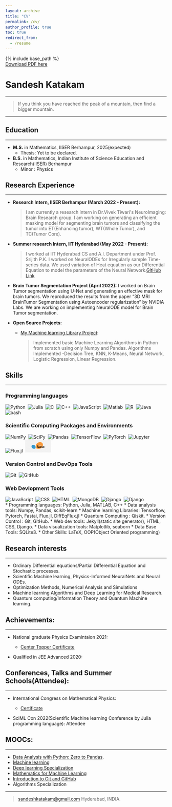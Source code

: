 ```yaml
---
layout: archive
title: "CV"
permalink: /cv/
author_profile: true
toc: true
redirect_from:
  - /resume
---
```


{% include base_path %}<br />
<a href='https://www.dropbox.com/s/96vrvq64jjqc9e8/Sandesh_Katakam_CV.pdf?dl=0'>Download PDF here</a><br />
<!-- <embed src="https://sandeshkatakam.github.io/files/pdf/sandesh_cv.pdf" type="application/pdf" width="90%" /> -->


Sandesh Katakam  
============
----

>  If you think you have reached the peak of a mountain, 
>  then find a bigger mountain.

----

## Education
<hr>

* __M.S.__ in Mathematics, IISER Berhampur, 2025(expected)
  * Thesis: Yet to be declared.
* __B.S.__ in Mathematics, Indian Institute of Science Education and Research(IISER) Berhampur
  * Minor : Physics


## Research Experience
<hr>

* **Research Intern, IISER Berhampur (March 2022 - Present):**
  > I am currently a research intern in Dr.Vivek Tiwari's NeuroImaging:
Brain Research group. I am working on generating an efficient masking
model for segmenting brain tumors and classifying the tumor into
ET(Enhancing tumor), WT(Whole Tumor), and TC(Tumor Core).

* **Summer research Intern, IIT Hyderabad (May 2022 - Present):**
  > I worked at IIT Hyderabad CS and A.I. Department under Prof. Srijith
P.K. I worked on NeuralODEs for Irregularly sample Time-series data.
We used variation of Heat equation as our Differential Equation to
model the parameters of the Neural Network.[GitHub Link](https://sandeshkatakam.github.io/My-Machine_learning-Blog/deep%20learning/neuralnetworks/jax_library/neuralodes/resnets/2022/05/31/NeuralODEs-Tutorial.html)

* **Brain Tumor Segmentation Project (April 2022):**
  I worked on Brain Tumor segmentation using U-Net and generating an
effective mask for brain tumors. We reproduced the results from the
paper “3D MRI BrainTumor Segmentation using Autoencoder
regularization” by NVIDIA Labs. We are working on implementing
NeuralODE model for Brain Tumor segmentation.

* **Open Source Projects:**
  * [My Machine learning Library Project](https://github.com/sandeshkatakam/My-ML-Library):
    > Implemented basic Machine Learning Algorithms in
Python from scratch using only Numpy and Pandas.
Algorithms Implemented -Decision Tree, KNN,
K-Means, Neural Network, Logistic Regression, Linear
Regression.

## Skills
<hr>

### Programming languages
<div>
  <img src="https://cdn.jsdelivr.net/gh/devicons/devicon/icons/python/python-original.svg" title="Python" alt="Python" width="40" height="40"/>&nbsp;
  <img src="https://cdn.jsdelivr.net/gh/devicons/devicon/icons/julia/julia-original.svg" title="Julia" alt="Julia" width="40" height="40"/>&nbsp;
  <img src="https://cdn.jsdelivr.net/gh/devicons/devicon/icons/c/c-original.svg" title="C" alt="C" width="40" height="40"/>&nbsp;
  <img src="https://cdn.jsdelivr.net/gh/devicons/devicon/icons/cplusplus/cplusplus-original.svg" title="C++" alt="C++" width="40" height="40"/>&nbsp;
  <img src="https://cdn.jsdelivr.net/gh/devicons/devicon/icons/javascript/javascript-original.svg" title="JavaScript" alt="JavaScript" width="40" height="40"/>&nbsp;
  <img src="https://cdn.jsdelivr.net/gh/devicons/devicon/icons/matlab/matlab-original.svg" title="Matlab" alt="Matlab" width="40" height="40"/>&nbsp;
  <img src="https://cdn.jsdelivr.net/gh/devicons/devicon/icons/r/r-original.svg" title="R" alt="R" width="40" height="40"/>&nbsp;
  <img src="https://cdn.jsdelivr.net/gh/devicons/devicon/icons/java/java-original.svg" title="Java" alt="Java" width="40" height="40"/>&nbsp;
  <img src="https://cdn.jsdelivr.net/gh/devicons/devicon/icons/bash/bash-plain.svg" title="bash" alt="bash" width="40" height="40"/>&nbsp;
          
  
</div>

### Scientific Computing Packages and Environments 
<div>
  <img src="https://cdn.jsdelivr.net/gh/devicons/devicon/icons/numpy/numpy-original.svg" title="NumPy" alt="NumPy" width="40" height="40"/>&nbsp;
  <img src="https://scipy.org/images/logo.svg" title="SciPy" alt="SciPy" width="40" height="40"/>&nbsp;
  <img src="https://cdn.jsdelivr.net/gh/devicons/devicon/icons/pandas/pandas-original.svg" title="Pandas" alt="Pandas" width="40" height="40"/>&nbsp;
  <img src="https://cdn.jsdelivr.net/gh/devicons/devicon/icons/tensorflow/tensorflow-original.svg" title="TensorFlow" alt="TensorFlow" width="40" height="40"/>&nbsp;
  <img src="https://upload.wikimedia.org/wikipedia/commons/1/10/PyTorch_logo_icon.svg" title="PyTorch" alt="PyTorch" width="40" height="40"/>&nbsp;
  <img src="https://cdn.jsdelivr.net/gh/devicons/devicon/icons/jupyter/jupyter-original-wordmark.svg" title="Jupyter" alt="Jupyter" width="40" height="40"/>&nbsp;
  <img src="https://fluxml.ai/Flux.jl/stable/assets/logo.png" title="Flux.jl" alt="Flux.jl" width="80" height="40"/>&nbsp;
  <img src="/images/scikit-learn.png" title="Flux.jl" alt="Flux.jl" width="80" height="40"/>&nbsp;
</div>

### Version Control and DevOps Tools 
<div>
  <img src="https://1000logos.net/wp-content/uploads/2020/08/Git-Logo-500x313.png" title="Git" alt="Git" width="60" height="40"/>&nbsp;
  <img src="https://logos-world.net/wp-content/uploads/2020/11/GitHub-Emblem.png" title="GitHub" alt="GitHub" width="80" height="40"/>&nbsp;
</div>

### Web Devlopment Tools  
<div>
  <img src="https://cdn.jsdelivr.net/gh/devicons/devicon/icons/javascript/javascript-original.svg" title="JavaScript" alt="JavaScript" width="40" height="40"/>&nbsp;
  <img src="https://cdn.jsdelivr.net/gh/devicons/devicon/icons/css3/css3-original-wordmark.svg" title="CSS" alt="CSS" width="40" height="40"/>&nbsp;
  <img src="https://cdn.jsdelivr.net/gh/devicons/devicon/icons/html5/html5-original-wordmark.svg" title="HTML5" alt="HTML" width="40" height="40"/>&nbsp;
  <img src="https://upload.wikimedia.org/wikipedia/commons/3/32/Mongo-db-logo.png?20180423180141" title="MongoDB" alt="MongoDB" width="80" height="40"/>&nbsp;
  <img src="https://cdn.jsdelivr.net/gh/devicons/devicon/icons/django/django-plain.svg" title="Django" alt="Django" width="50" height="40"/>&nbsp;
  <img src="https://0ebdc219a6018a0b4949-5cd5d2f3f64eaf0eb4e05aee819f5378.ssl.cf5.rackcdn.com/workflows/deploy-to-github-pages/cover-deploy-to-github-pages.png" title="Django" alt="Django" width="150" height="70"/>&nbsp;
          
</div>
* Programming languages: Python, Julia, MATLAB, C++
* Data analysis tools: Numpy, Pandas, scikit-learn
* Machine learning Libraries:  Tensorflow, Pytorch, Fastai, Flux.jl, DiffEqFlux.jl
* Quantum Computing : Qiskit.
* Version Control : Git, GitHub.
* Web dev tools: Jekyll(static site generator), HTML, CSS, Django.
* Data visualization tools: Matplotlib, seaborn
* Data Base Tools: SQLite3.
* Other Skills: LaTeX, OOP(Object Oriented programming)

## Research interests
<hr>

* Ordinary Differential equations/Partial Differential Equation and Stochastic processes.
* Scientific Machine learning, Physics-Informed NeuralNets and Neural ODEs.
* Optimization Methods, Numerical Analysis and Simulations
*  Machine learning Algorithms and Deep Learning for Medical Research.
* Quantum computing/Information Theory and Quantum Machine learning.


## Achievements:
<hr>

* National graduate Physics Examintaion 2021:  
  * [Center Topper Certificate](https://drive.google.com/file/d/1T1zBHhxItLTdXpi7-AffbiSNcM0oltBV/view?usp=sharing)  

* Qualified in JEE Advanced 2020:  

## Conferences, Talks and Summer Schools(Attendee):
<hr>

* International Congress on Mathematical Physics:
  * [Certificate](https://drive.google.com/file/d/1bEbMV4FJnXpocoT2GSPFEhWP8e5emywi/view?usp=sharing)  


* SciML Con 2022(Scientific Machine learning Conference by Julia programming language): Attendee

## MOOCs:
<hr>

* [Data Analysis with Python: Zero to Pandas](https://drive.google.com/file/d/1Y3-A7VCPIkVyOlYTC4-Acf5VD_9JJH_L/view?usp=sharing).
* [Machine learning](https://drive.google.com/file/d/1Giafic7qIe1O4UcWVz3ueT-lvrx-s-8D/view?usp=sharing) 
* [Deep learning Specialization](https://drive.google.com/file/d/1GKMuHj2QSULztLGGQVW41qXAxUIw2G4v/view?usp=sharing)
* [Mathematics for Machine Learning](https://drive.google.com/file/d/19BvOhxBM0JO2UcSMG67bxlYVSE2Y3mKE/view?usp=sharing)
* [Introduction to Git and GitHub](https://drive.google.com/file/d/16-tCWsHgVi0UXp5KuAk-ClImJ2UyEwTU/view?usp=sharing)
* Algorithms Specialization



----

> <sandeshkatakam@gmail.com>
> Hyderabad, INDIA.
